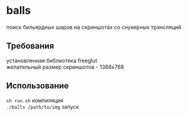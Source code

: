 # balls
поиск бильярдных шаров на скриншотах со снукерных трансляций

## Требования

установленная библиотека freeglut  
желательный размер скриншотов - 1366x768

## Использование

``sh run.sh`` компиляция  
``./balls /path/to/img`` запуск
